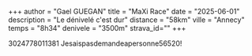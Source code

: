 +++
author = "Gael GUEGAN"
title = "MaXi Race"
date = "2025-06-01"
description = "Le dénivelé c'est dur"
distance = "58km"
ville = "Annecy"
temps = "8h34"
denivele = "3500m"
strava_id=""
+++

3024778011381
Jesaispasdemandeapersonne56520!